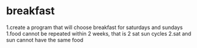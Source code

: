 # breakfast
1.create a program that will choose breakfast for saturdays and sundays
  1.food cannot be repeated within 2 weeks, that is 2 sat sun cycles
  2.sat and sun cannot have the same food
